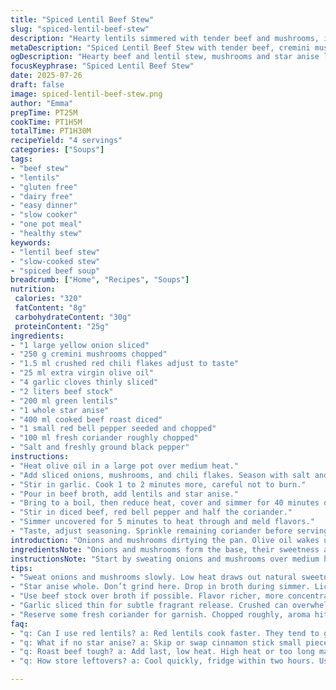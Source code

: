 ```yaml
---
title: "Spiced Lentil Beef Stew"
slug: "spiced-lentil-beef-stew"
description: "Hearty lentils simmered with tender beef and mushrooms, infused with star anise and mild heat from red pepper flakes. Olive oil sautés onions and garlic, melding rich beef broth with fresh tomato and parsley for brightness. Slow-cooked until lentils soften, then finished with diced roast beef for protein and texture. A rustic, nut-free, dairy-free, gluten-free, egg-free soup with balanced spices and fresh herbs, warming and filling, perfect for chilly days or meal prep."
metaDescription: "Spiced Lentil Beef Stew with tender beef, cremini mushrooms, star anise, and red chili flakes. Slow simmered for deep flavors and rich texture."
ogDescription: "Hearty beef and lentil stew, mushrooms and star anise lend depth. Slow-cooked, spicy warmth with fresh coriander kick. Rich, filling, rustic bowl."
focusKeyphrase: "Spiced Lentil Beef Stew"
date: 2025-07-26
draft: false
image: spiced-lentil-beef-stew.png
author: "Emma"
prepTime: PT25M
cookTime: PT1H5M
totalTime: PT1H30M
recipeYield: "4 servings"
categories: ["Soups"]
tags:
- "beef stew"
- "lentils"
- "gluten free"
- "dairy free"
- "easy dinner"
- "slow cooker"
- "one pot meal"
- "healthy stew"
keywords:
- "lentil beef stew"
- "slow-cooked stew"
- "spiced beef soup"
breadcrumb: ["Home", "Recipes", "Soups"]
nutrition: 
 calories: "320"
 fatContent: "8g"
 carbohydrateContent: "30g"
 proteinContent: "25g"
ingredients:
- "1 large yellow onion sliced"
- "250 g cremini mushrooms chopped"
- "1.5 ml crushed red chili flakes adjust to taste"
- "25 ml extra virgin olive oil"
- "4 garlic cloves thinly sliced"
- "2 liters beef stock"
- "200 ml green lentils"
- "1 whole star anise"
- "400 ml cooked beef roast diced"
- "1 small red bell pepper seeded and chopped"
- "100 ml fresh coriander roughly chopped"
- "Salt and freshly ground black pepper"
instructions:
- "Heat olive oil in a large pot over medium heat."
- "Add sliced onions, mushrooms, and chili flakes. Season with salt and pepper. Cook stirring occasionally until onions soften and mushrooms brown, about 8 minutes."
- "Stir in garlic. Cook 1 to 2 minutes more, careful not to burn."
- "Pour in beef broth, add lentils and star anise."
- "Bring to a boil, then reduce heat, cover and simmer for 40 minutes or until lentils are just tender."
- "Stir in diced beef, red bell pepper and half the coriander."
- "Simmer uncovered for 5 minutes to heat through and meld flavors."
- "Taste, adjust seasoning. Sprinkle remaining coriander before serving."
introduction: "Onions and mushrooms dirtying the pan. Olive oil wakes up the pan. Chili flakes crackle, little bursts of heat. Garlic slices melting. Beef broth bubbles patiently, stars float—anise holding secrets. Lentils soaking up stories, thickening the plot. Roast beef waits, cubed and eager. Bell pepper adds a hit of red, freshness in a bowl of earth tones. Coriander chopped carelessly, aroma sharp and green. Salt and pepper balancing like tightrope walkers. A slow simmer, a quiet hum in the kitchen. Waiting. Then warmth, filling bowls shadows can’t touch. A stew born from scraps and spice. No fuss. Big flavors pack weight."
ingredientsNote: "Onions and mushrooms form the base, their sweetness and umami combining under olive oil’s gentle heat. Red chili flakes bring just a hint of fire; adjust them to your own tolerance, or swap for smoked paprika for a smoky twist. Garlic is sliced thin to release flavor without overwhelming. Green lentils hold shape well—they don’t dissolve into mash but get creamy edges. Star anise adds an unexpected hint of licorice, subtle in a sea of beef and broth. Roasted beef instead of raw adds convenience and layers of texture. Red bell pepper replaces fresh tomato here, introducing sweetness and a crunchy note. Fresh coriander replaces parsley—brighter and more herbaceous, but parsley also works if preferred. Season liberally at the end, salt pulls it all together."
instructionsNote: "Start by sweating onions and mushrooms over medium heat to coax out moisture and deepen flavor—don’t rush this step. Add chili flakes early so their heat infuses the oil. Garlic joins briefly after, just enough to soften without burning. Bringing broth to a boil before adding lentils ensures they cook properly and absorb flavor. Cover during simmering keeps moisture and heat trapped, so lentils cook evenly. Checking lentils early prevents mushiness. Tossing beef in last warms it through while preserving tenderness. Stirring in chopped bell pepper near the end keeps it fresh and slightly crisp—add earlier for softer texture. Herbs go in last, their aroma lost if cooked too long. Taste frequently, adjust salt and pepper to elevate final complexity. A quick uncovered simmer before serving thickens the broth slightly and integrates flavors fully."
tips:
- "Sweat onions and mushrooms slowly. Low heat draws out natural sweetness. Don’t rush. Let mushrooms brown lightly. That umami builds deep layers beneath the broth. Add chili flakes early to flavor oil. Heat rises in bursts but controlled, so oil carries spice evenly. Garlic slices thin, short cook. Burn them? Bitter. Watch closely right after onion step. Use green lentils for shape hold. Not mushy but creamy edges. Avoid red lentils unless you want mush."
- "Star anise whole. Don’t grind here. Drop in broth during simmer. Licorice hint sneaks out slowly. Keep lid on 40 minutes, moisture trapped. Lentils soften but won’t dissolve. Check early 35 minutes. Adjust. If softer wanted, longer but watch broth level. Diced roast beef last step — just heat through. Adds texture contrast. Early add makes it rubbery. Bell pepper chopped small, fold in late. Crisp, fresh bite remains. Swap coriander for parsley if you want herbal change. Add last-minute always."
- "Use beef stock over broth if possible. Flavor richer, more concentrated. Olive oil base instead of butter keeps dairy free. Heat controlled medium. Avoid high heat: mushrooms can steam not brown. Salt near end. Lentils absorb salt differently during cooking. Adding salt too early toughens lentils. Simmer uncovered with beef and pepper at end to thicken broth slightly, integrate flavors, reduce excess liquid without drying out stew."
- "Garlic sliced thin for subtle fragrant release. Crushed can overwhelm — sharper edges, harsher taste. Chili flakes quantity adjust to taste but early addition into oil. Fat carries spice evenly throughout dish. Removing star anise before serving. It doesn’t dissolve, overpowering if left. If unavailable, small cinnamon stick can offer warm depth but shifts profile. Don’t substitute fresh tomatoes for bell pepper here — texture and acidity changes final."
- "Reserve some fresh coriander for garnish. Chopped roughly, aroma hits last. Cooked herbs lose brightness fast. Toss in just before serving. Cover when simmering lentils to trap steam, soften evenly. Stir gently occasionally. Avoid breaking lentils apart. When adding beef roast, fold in gently. Heavy stirring can shred meat pieces. Bell pepper chunks keep bite. Cook short for crunch — add earlier if soft needed."
faq:
- "q: Can I use red lentils? a: Red lentils cook faster. They tend to get mushy, break down. Texture changes stew body. Green lentils keep shape, cream up edges. Red might turn stew thicker, less rustic texture. Adjust timing if you try red. Tend to absorb more liquid too."
- "q: What if no star anise? a: Skip or swap cinnamon stick small piece. Different flavor note but warmth stays. Star anise gives subtle licorice hint, unusual in stews, missing if omitted. Could try a cardamom pod for exotic aroma. Or just leave out. Broth still rich without it."
- "q: Roast beef tough? a: Add last, low heat. High heat or too long makes it chewy. Cubed roast beef warms through, not cooks again. If meat tough, slice thin or use tender roast. Shredded leftover works too, simmers gently. Avoid boiling after adding beef."
- "q: How store leftovers? a: Cool quickly, fridge within two hours. Use airtight container. Keep 3-4 days. Reheat gently, low heat. Can freeze up to 3 months. Thaw overnight fridge. Stir well before serving. Bell pepper texture softens after freezing. Coriander best fresh after thaw."

---
```

